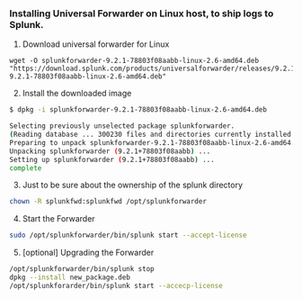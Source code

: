 ### Installing Universal Forwarder on Linux host, to ship logs to Splunk.

1. Download universal forwarder for Linux
```
wget -O splunkforwarder-9.2.1-78803f08aabb-linux-2.6-amd64.deb "https://download.splunk.com/products/universalforwarder/releases/9.2.1/linux/splunkforwarder-9.2.1-78803f08aabb-linux-2.6-amd64.deb"
```
2. Install the downloaded image

```bash
$ dpkg -i splunkforwarder-9.2.1-78803f08aabb-linux-2.6-amd64.deb

Selecting previously unselected package splunkforwarder.
(Reading database ... 300230 files and directories currently installed.)
Preparing to unpack splunkforwarder-9.2.1-78803f08aabb-linux-2.6-amd64.deb ...
Unpacking splunkforwarder (9.2.1+78803f08aabb) ...
Setting up splunkforwarder (9.2.1+78803f08aabb) ...
complete
```

3. Just to be sure about the ownership of the splunk directory
```bash
chown -R splunkfwd:splunkfwd /opt/splunkforwarder
```

4. Start the Forwarder
```bash
sudo /opt/splunkforwarder/bin/splunk start --accept-license
```

5. [optional] Upgrading the Forwarder
```bash
/opt/splunkforwarder/bin/splunk stop
dpkg --install new_package.deb
/opt/splunkforarder/bin/splunk start --accecp-license
```